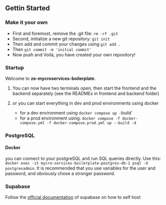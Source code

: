 ## Gettin Started

### Make it your own

- First and foremost, remove the .git file: `rm -rf .git`
- Second, initialize a new git repository: `git init`
- Then add and commit your changes using `git add .`
- Then `git commit -m 'initial commit'`
- Now push and Voilà, you have created your own repository!

### Startup

Welcome to **ze-mycroservices-boilerplate**.

1. You can now have two terminals open, then start the frontend and the backend separately (see the READMEs in frontend and backend folder)
2. or you can start everything in dev and prod environments using docker

   - for a dev environment using `docker compose up -`build`
   - for a prod environment using: `docker compose -f docker-compose.yml -f docker-compose.prod.yml up --build -d`

### PostgreSQL

#### Docker

you can connect to your postgreSQL and run SQL queries directly. Use this: `docker exec -it mycro-services-boilerplate-postgres-db-1 psql -U postgresadmin`. It is recommended that you use variables for the user and password, and obviously chose a stronger password.

### Supabase

Follow the [official documentation](https://supabase.com/docs/guides/self-hosting/docker#before-you-begin) of supabase on how to self host

